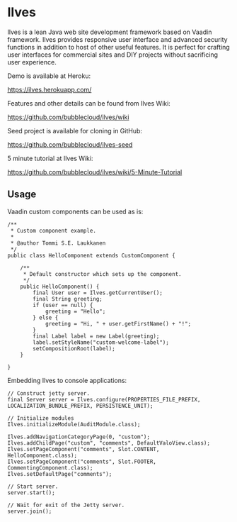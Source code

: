 Ilves
=====

Ilves is a lean Java web site development framework based on Vaadin framework. Ilves provides responsive user
interface and advanced security functions in addition to host of  other useful features. It is perfect for crafting
user interfaces for commercial sites and DIY projects without sacrificing user experience.

Demo is available at Heroku:

https://ilves.herokuapp.com/

Features and other details can be found from Ilves Wiki:

https://github.com/bubblecloud/ilves/wiki

Seed project is available for cloning in GitHub:

https://github.com/bubblecloud/ilves-seed

5 minute tutorial at Ilves Wiki:

https://github.com/bubblecloud/ilves/wiki/5-Minute-Tutorial


Usage
-----

Vaadin custom components can be used as is:

```
/**
 * Custom component example.
 *
 * @author Tommi S.E. Laukkanen
 */
public class HelloComponent extends CustomComponent {

    /**
     * Default constructor which sets up the component.
     */
    public HelloComponent() {
        final User user = Ilves.getCurrentUser();
        final String greeting;
        if (user == null) {
            greeting = "Hello";
        } else {
            greeting = "Hi, " + user.getFirstName() + "!";
        }
        final Label label = new Label(greeting);
        label.setStyleName("custom-welcome-label");
        setCompositionRoot(label);
    }

}
```

Embedding Ilves to console applications:

```
// Construct jetty server.
final Server server = Ilves.configure(PROPERTIES_FILE_PREFIX, LOCALIZATION_BUNDLE_PREFIX, PERSISTENCE_UNIT);

// Initialize modules
Ilves.initializeModule(AuditModule.class);

Ilves.addNavigationCategoryPage(0, "custom");
Ilves.addChildPage("custom", "comments", DefaultValoView.class);
Ilves.setPageComponent("comments", Slot.CONTENT, HelloComponent.class);
Ilves.setPageComponent("comments", Slot.FOOTER, CommentingComponent.class);
Ilves.setDefaultPage("comments");

// Start server.
server.start();

// Wait for exit of the Jetty server.
server.join();
```

